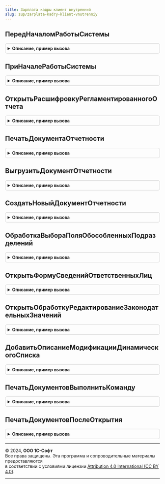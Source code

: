 ```yaml
---
title: Зарплата кадры клиент внутренний
slug: zup/zarplata-kadry-klient-vnutrenniy
---
```



## ПередНачаломРаботыСистемы
<details style="margin: 1em 0; padding: 0.5em; border: 1px solid #ccc; border-radius: 6px;">

<summary style="font-weight: bold; cursor: pointer;">Описание, пример вызова</summary>

```bsl

// См. ЗарплатаКадрыКлиент.ПередНачаломРаботыСистемы
Процедура ПередНачаломРаботыСистемы(Параметры) Экспорт
```

Пример вызова
```bsl
ЗарплатаКадрыКлиентВнутренний.ПередНачаломРаботыСистемы(Параметры) 
```
</details>

## ПриНачалеРаботыСистемы
<details style="margin: 1em 0; padding: 0.5em; border: 1px solid #ccc; border-radius: 6px;">

<summary style="font-weight: bold; cursor: pointer;">Описание, пример вызова</summary>

```bsl

// См. ЗарплатаКадрыКлиент.ПриНачалеРаботыСистемы
Процедура ПриНачалеРаботыСистемы(Параметры) Экспорт
```

Пример вызова
```bsl
ЗарплатаКадрыКлиентВнутренний.ПриНачалеРаботыСистемы(Параметры) 
```
</details>

## ОткрытьРасшифровкуРегламентированногоОтчета
<details style="margin: 1em 0; padding: 0.5em; border: 1px solid #ccc; border-radius: 6px;">

<summary style="font-weight: bold; cursor: pointer;">Описание, пример вызова</summary>

```bsl

// См. ЗарплатаКадрыКлиент.ОткрытьРасшифровкуРегламентированногоОтчета
Процедура ОткрытьРасшифровкуРегламентированногоОтчета(ИДОтчета, ИДРедакцииОтчета, ИДИменПоказателей, ПараметрыОтчета) Экспорт
```

Пример вызова
```bsl
ЗарплатаКадрыКлиентВнутренний.ОткрытьРасшифровкуРегламентированногоОтчета(ИДОтчета, ИДРедакцииОтчета, ИДИменПоказателей, ПараметрыОтчета) 
```
</details>

## ПечатьДокументаОтчетности
<details style="margin: 1em 0; padding: 0.5em; border: 1px solid #ccc; border-radius: 6px;">

<summary style="font-weight: bold; cursor: pointer;">Описание, пример вызова</summary>

```bsl

// См. ЗарплатаКадрыКлиент.ПечатьДокументаОтчетности
Процедура ПечатьДокументаОтчетности(Ссылка, ИмяМакетаДляПечати, СтандартнаяОбработка) Экспорт
```

Пример вызова
```bsl
ЗарплатаКадрыКлиентВнутренний.ПечатьДокументаОтчетности(Ссылка, ИмяМакетаДляПечати, СтандартнаяОбработка) 
```
</details>

## ВыгрузитьДокументОтчетности
<details style="margin: 1em 0; padding: 0.5em; border: 1px solid #ccc; border-radius: 6px;">

<summary style="font-weight: bold; cursor: pointer;">Описание, пример вызова</summary>

```bsl

// См. ЗарплатаКадрыКлиент.ВыгрузитьДокументОтчетности
Процедура ВыгрузитьДокументОтчетности(Ссылка, УникальныйИдентификаторФормы) Экспорт
```

Пример вызова
```bsl
ЗарплатаКадрыКлиентВнутренний.ВыгрузитьДокументОтчетности(Ссылка, УникальныйИдентификаторФормы) 
```
</details>

## СоздатьНовыйДокументОтчетности
<details style="margin: 1em 0; padding: 0.5em; border: 1px solid #ccc; border-radius: 6px;">

<summary style="font-weight: bold; cursor: pointer;">Описание, пример вызова</summary>

```bsl

// См. ЗарплатаКадрыКлиент.СоздатьНовыйДокументОтчетности
Процедура СоздатьНовыйДокументОтчетности(Организация, Тип, СтандартнаяОбработка) Экспорт
```

Пример вызова
```bsl
ЗарплатаКадрыКлиентВнутренний.СоздатьНовыйДокументОтчетности(Организация, Тип, СтандартнаяОбработка) 
```
</details>

## ОбработкаВыбораПоляОбособленныхПодразделений
<details style="margin: 1em 0; padding: 0.5em; border: 1px solid #ccc; border-radius: 6px;">

<summary style="font-weight: bold; cursor: pointer;">Описание, пример вызова</summary>

```bsl

// См. ЗарплатаКадрыКлиент.ОбработкаВыбораПоляОбособленныхПодразделений
Процедура ОбработкаВыбораПоляОбособленныхПодразделений(Форма, СтандартнаяОбработка) Экспорт
```

Пример вызова
```bsl
ЗарплатаКадрыКлиентВнутренний.ОбработкаВыбораПоляОбособленныхПодразделений(Форма, СтандартнаяОбработка) 
```
</details>

## ОткрытьФормуСведенийОтветственныхЛиц
<details style="margin: 1em 0; padding: 0.5em; border: 1px solid #ccc; border-radius: 6px;">

<summary style="font-weight: bold; cursor: pointer;">Описание, пример вызова</summary>

```bsl

// См. ЗарплатаКадрыКлиент.ОткрытьФормуСведенийОтветственныхЛиц
Процедура ОткрытьФормуСведенийОтветственныхЛиц(Организация) Экспорт
```

Пример вызова
```bsl
ЗарплатаКадрыКлиентВнутренний.ОткрытьФормуСведенийОтветственныхЛиц(Организация) 
```
</details>

## ОткрытьОбработкуРедактированиеЗаконодательныхЗначений
<details style="margin: 1em 0; padding: 0.5em; border: 1px solid #ccc; border-radius: 6px;">

<summary style="font-weight: bold; cursor: pointer;">Описание, пример вызова</summary>

```bsl

// См. ЗарплатаКадрыКлиент.ОткрытьОбработкуРедактированиеЗаконодательныхЗначений
Процедура ОткрытьОбработкуРедактированиеЗаконодательныхЗначений() Экспорт
```

Пример вызова
```bsl
ЗарплатаКадрыКлиентВнутренний.ОткрытьОбработкуРедактированиеЗаконодательныхЗначений() 
```
</details>

## ДобавитьОписаниеМодификацииДинамическогоСписка
<details style="margin: 1em 0; padding: 0.5em; border: 1px solid #ccc; border-radius: 6px;">

<summary style="font-weight: bold; cursor: pointer;">Описание, пример вызова</summary>

```bsl

Процедура ДобавитьОписаниеМодификацииДинамическогоСписка(Описание, СтрокаПараметра) Экспорт
```

Пример вызова
```bsl
ЗарплатаКадрыКлиентВнутренний.ДобавитьОписаниеМодификацииДинамическогоСписка(Описание, СтрокаПараметра) 
```
</details>

## ПечатьДокументовВыполнитьКоманду
<details style="margin: 1em 0; padding: 0.5em; border: 1px solid #ccc; border-radius: 6px;">

<summary style="font-weight: bold; cursor: pointer;">Описание, пример вызова</summary>

```bsl

// См. УправлениеПечатьюКлиентПереопределяемый.ПечатьДокументовВыполнитьКоманду
Процедура ПечатьДокументовВыполнитьКоманду(Форма, Команда, ПродолжитьВыполнениеНаСервере, ДополнительныеПараметры) Экспорт
```

Пример вызова
```bsl
ЗарплатаКадрыКлиентВнутренний.ПечатьДокументовВыполнитьКоманду(Форма, Команда, ПродолжитьВыполнениеНаСервере, ДополнительныеПараметры) 
```
</details>

## ПечатьДокументовПослеОткрытия
<details style="margin: 1em 0; padding: 0.5em; border: 1px solid #ccc; border-radius: 6px;">

<summary style="font-weight: bold; cursor: pointer;">Описание, пример вызова</summary>

```bsl

// См. УправлениеПечатьюКлиентПереопределяемый.ПечатьДокументовПослеОткрытия
Процедура ПечатьДокументовПослеОткрытия(Форма) Экспорт
```

Пример вызова
```bsl
ЗарплатаКадрыКлиентВнутренний.ПечатьДокументовПослеОткрытия(Форма) 
```
</details>

---

© 2024, **ООО 1С-Софт**  
Все права защищены. Эта программа и сопроводительные материалы предоставляются  
в соответствии с условиями лицензии [Attribution 4.0 International (CC BY 4.0)](https://creativecommons.org/licenses/by/4.0/legalcode).

---
